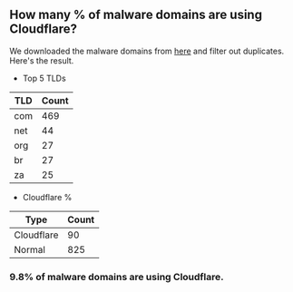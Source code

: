 ## How many % of malware domains are using Cloudflare?


We downloaded the malware domains from [here](https://urlhaus.abuse.ch) and filter out duplicates.
Here's the result.


[//]: # (start replacement)


- Top 5 TLDs

| TLD | Count |
| --- | --- |
| com | 469 |
| net | 44 |
| org | 27 |
| br | 27 |
| za | 25 |


- Cloudflare %

| Type | Count |
| --- | --- |
| Cloudflare | 90 |
| Normal | 825 |


### 9.8% of malware domains are using Cloudflare.